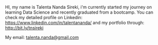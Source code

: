 HI, my name is Talenta Nanda Sireki, i'm currently started my journey on learning Data Science and recently graduated from a bootcamp.
You can check my detailed profile on Linkedin: https://www.linkedin.com/in/talentananda/ and my portfolio through: http://bit.ly/tnsireki

My email: talenta.nanda@gmail.com
